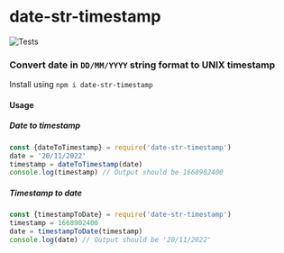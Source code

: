 # date-str-timestamp

![Tests](https://github.com/rutujak26/date-str-timestamp/actions/workflows/tests.yml/badge.svg)


### Convert date in `DD/MM/YYYY` string format to UNIX timestamp
Install using `npm i date-str-timestamp`

#### Usage
##### Date to timestamp
```js
const {dateToTimestamp} = require('date-str-timestamp')
date = '20/11/2022'
timestamp = dateToTimestamp(date)
console.log(timestamp) // Output should be 1668902400
```
##### Timestamp to date
```js
const {timestampToDate} = require('date-str-timestamp')
timestamp = 1668902400
date = timestampToDate(timestamp)
console.log(date) // Output should be '20/11/2022'
```
